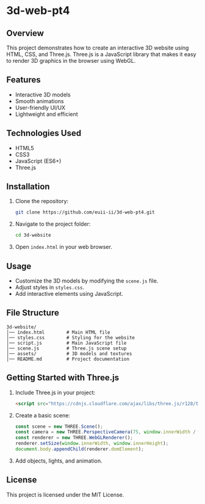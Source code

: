 # 3d-web-pt4

## Overview
This project demonstrates how to create an interactive 3D website using HTML, CSS, and Three.js. Three.js is a JavaScript library that makes it easy to render 3D graphics in the browser using WebGL.

## Features
- Interactive 3D models
- Smooth animations
- User-friendly UI/UX
- Lightweight and efficient

## Technologies Used
- HTML5
- CSS3
- JavaScript (ES6+)
- Three.js

## Installation
1. Clone the repository:
   ```sh
   git clone https://github.com/euii-ii/3d-web-pt4.git
   ```
2. Navigate to the project folder:
   ```sh
   cd 3d-website
   ```
3. Open `index.html` in your web browser.

## Usage
- Customize the 3D models by modifying the `scene.js` file.
- Adjust styles in `styles.css`.
- Add interactive elements using JavaScript.

## File Structure
```
3d-website/
│── index.html        # Main HTML file
│── styles.css        # Styling for the website
│── script.js         # Main JavaScript file
│── scene.js          # Three.js scene setup
│── assets/           # 3D models and textures
│── README.md         # Project documentation
```

## Getting Started with Three.js
1. Include Three.js in your project:
   ```html
   <script src="https://cdnjs.cloudflare.com/ajax/libs/three.js/r128/three.min.js"></script>
   ```
2. Create a basic scene:
   ```js
   const scene = new THREE.Scene();
   const camera = new THREE.PerspectiveCamera(75, window.innerWidth / window.innerHeight, 0.1, 1000);
   const renderer = new THREE.WebGLRenderer();
   renderer.setSize(window.innerWidth, window.innerHeight);
   document.body.appendChild(renderer.domElement);
   ```
3. Add objects, lights, and animation.

## License
This project is licensed under the MIT License.

